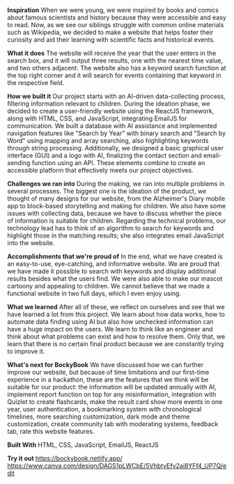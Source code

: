 **Inspiration**
When we were young, we were inspired by books and comics about famous scientists and history because they were accessible and easy to read. Now, as we see our siblings struggle with common online materials such as Wikipedia, we decided to make a website that helps foster their curiosity and aid their learning with scientific facts and historical events.

**What it does**
The website will receive the year that the user enters in the search box, and it will output three results, one with the nearest time value, and two others adjacent. The website also has a keyword search function at the top right corner and it will search for events containing that keyword in the respective field.

**How we built it**
Our project starts with an AI-driven data-collecting process, filtering information relevant to children. During the ideation phase, we decided to create a user-friendly website using the ReactJS framework, along with HTML, CSS, and JavaScript, integrating EmailJS for communication. We built a database with AI assistance and implemented navigation features like "Search by Year" with binary search and "Search by Word" using mapping and array searching, also highlighting keywords through string processing. Additionally, we designed a basic graphical user interface (GUI) and a logo with AI, finalizing the contact section and email-sending function using an API. These elements combine to create an accessible platform that effectively meets our project objectives.

**Challenges we ran into**
During the making, we ran into multiple problems in several processes. The biggest one is the ideation of the product, we thought of many designs for our website, from the Alzheimer's Diary mobile app to block-based storytelling and making for children. We also have some issues with collecting data, because we have to discuss whether the piece of information is suitable for children. Regarding the technical problems, our technology lead has to think of an algorithm to search for keywords and highlight those in the matching results; she also integrates email JavaScript into the website.

**Accomplishments that we're proud of**
In the end, what we have created is an easy-to-use, eye-catching, and informative website. We are proud that we have made it possible to search with keywords and display additional results besides what the users find. We were also able to make our mascot cartoony and appealing to children. We cannot believe that we made a functional website in two full days, which I even enjoy using.

**What we learned**
After all of these, we reflect on ourselves and see that we have learned a lot from this project. We learn about how data works, how to automate data finding using AI but also how unchecked information can have a huge impact on the users. We learn to think like an engineer and think about what problems can exist and how to resolve them. Only that, we learn that there is no certain final product because we are constantly trying to improve it.

**What's next for BockyBook**
We have discussed how we can further improve our website, but because of time limitations and our first-time experience in a hackathon, these are the features that we think will be suitable for our product: the information will be updated annually with AI, implement report function on top for any misinformation, integration with Quizlet to create flashcards, make the result card show more events in one year, user authentication, a bookmarking system with chronological timelines, more searching customization, dark mode and theme customization, create community tab with moderating systems, feedback tab, rate this website features.

**Built With**
HTML, CSS, JavaScript, EmailJS, ReactJS

**Try it out**
 https://bockybook.netlify.app/
 https://www.canva.com/design/DAGS1pLWCbE/5VhbtyEfv2ai8YFf4_UP7Q/edit
